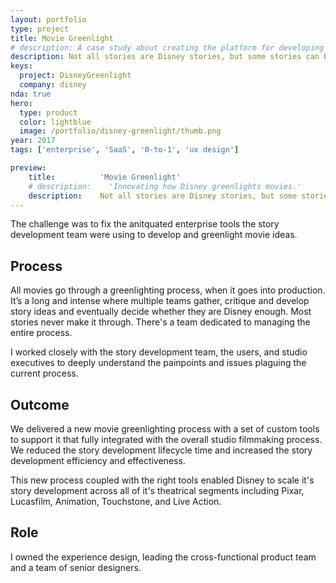 ```yaml
---
layout: portfolio
type: project
title: Movie Greenlight
# description: A case study about creating the platform for developing Disney theatrical stories.
description: Not all stories are Disney stories, but some stories can become Disney stories. This is the creative affairs process, working stories until they can become a Disney movie. I led the design of the tools that support the creative affairs process; a 3-way marketplace where stories come in, get analyzed, reported on, reviewed, and back around again until a decision is made.
keys:
  project: DisneyGreenlight
  company: disney
nda: true
hero:
  type: product
  color: lightblue
  image: /portfolio/disney-greenlight/thumb.png
year: 2017
tags: ['enterprise', 'SaaS', '0-to-1', 'ux design']

preview:
    title:          'Movie Greenlight'
    # description:    'Innovating how Disney greenlights movies.'
    description:    Not all stories are Disney stories, but some stories can become Disney stories. This is the creative affairs process, working stories until they can become a Disney movie. I led the design of the tools that support the creative affairs process; a 3-way marketplace where stories come in, get analyzed, reported on, reviewed, and back around again until a decision is made.
---
```


The challenge was to fix the anitquated enterprise tools the story development team were using to develop and greenlight movie ideas.

## Process
All movies go through a greenlighting process, when it goes into production. It’s a long and intense where multiple teams gather, critique and develop story ideas and eventually decide whether they are Disney enough. Most stories never make it through. There's a team dedicated to managing the entire process.

I worked closely with the story development team, the users, and studio executives to deeply understand the painpoints and issues plaguing the current process.

## Outcome
We delivered a new movie greenlighting process with a set of custom tools to support it that fully integrated with the overall studio filmmaking process. We reduced the story development lifecycle time and increased the story development efficiency and effectiveness.

This new process coupled with the right tools enabled Disney to scale it's story development across all of it's theatrical segments including Pixar, Lucasfilm, Animation, Touchstone, and Live Action.

## Role
I owned the experience design, leading the cross-functional product team and a team of senior designers.